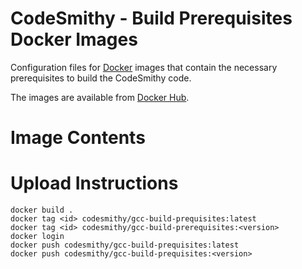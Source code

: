 # CodeSmithy - Build Prerequisites Docker Images

Configuration files for [Docker](https://www.docker.com/) images that contain the necessary prerequisites to
build the CodeSmithy code.

The images are available from [Docker Hub](https://hub.docker.com/r/codesmithy/gcc-build-prerequisites).

# Image Contents

# Upload Instructions

```
docker build .
docker tag <id> codesmithy/gcc-build-prequisites:latest
docker tag <id> codesmithy/gcc-build-prerequisites:<version>
docker login
docker push codesmithy/gcc-build-prequisites:latest
docker push codesmithy/gcc-build-prequisites:<version>
```
